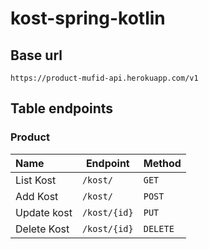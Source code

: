 # kost-spring-kotlin

## Base url

```
https://product-mufid-api.herokuapp.com/v1
```

## Table endpoints
### Product

| Name                       | Endpoint                                                    | Method   |
|:---------------------------|-------------------------------------------------------------| -------- |
| List Kost                  | `/kost/`                                                    | `GET`    |
| Add Kost                   | `/kost/`                                                    | `POST`   |
| Update kost                | `/kost/{id}`                                                | `PUT`    |
| Delete Kost                | `/kost/{id}`                                                | `DELETE` |